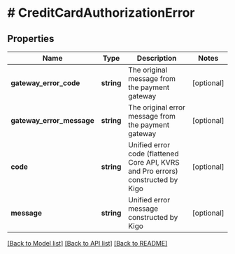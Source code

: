 # # CreditCardAuthorizationError

## Properties

Name | Type | Description | Notes
------------ | ------------- | ------------- | -------------
**gateway_error_code** | **string** | The original message from the payment gateway | [optional]
**gateway_error_message** | **string** | The original error message from the payment gateway | [optional]
**code** | **string** | Unified error code (flattened Core API, KVRS and Pro errors) constructed by Kigo | [optional]
**message** | **string** | Unified error message constructed by Kigo | [optional]

[[Back to Model list]](../../README.md#models) [[Back to API list]](../../README.md#endpoints) [[Back to README]](../../README.md)
